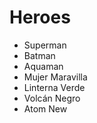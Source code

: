 # Heroes

* Superman
* Batman
* Aquaman
* Mujer Maravilla
* Linterna Verde
* Volcán Negro
* Atom New
